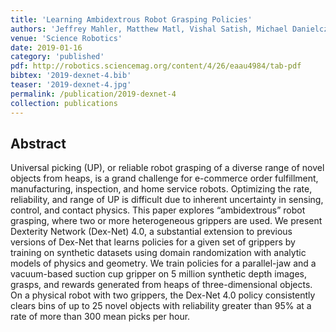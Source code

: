 ```yaml
---
title: 'Learning Ambidextrous Robot Grasping Policies'
authors: 'Jeffrey Mahler, Matthew Matl, Vishal Satish, Michael Danielczuk, Bill DeRose, Stephen McKinley, Ken Goldberg'
venue: 'Science Robotics'
date: 2019-01-16
category: 'published'
pdf: http://robotics.sciencemag.org/content/4/26/eaau4984/tab-pdf
bibtex: '2019-dexnet-4.bib'
teaser: '2019-dexnet-4.jpg'
permalink: /publication/2019-dexnet-4
collection: publications
---
```


Abstract
-------
Universal picking (UP), or reliable robot grasping of a diverse range of novel objects from heaps, is a grand challenge for e-commerce order fulfillment, manufacturing, inspection, and home service robots. Optimizing the rate, reliability, and range of UP is difficult due to inherent uncertainty in sensing, control, and contact physics. This paper explores “ambidextrous” robot grasping, where two or more heterogeneous grippers are used. We present Dexterity Network (Dex-Net) 4.0, a substantial extension to previous versions of Dex-Net that learns policies for a given set of grippers by training on synthetic datasets using domain randomization with analytic models of physics and geometry. We train policies for a parallel-jaw and a vacuum-based suction cup gripper on 5 million synthetic depth images, grasps, and rewards generated from heaps of three-dimensional objects. On a physical robot with two grippers, the Dex-Net 4.0 policy consistently clears bins of up to 25 novel objects with reliability greater than 95% at a rate of more than 300 mean picks per hour.
